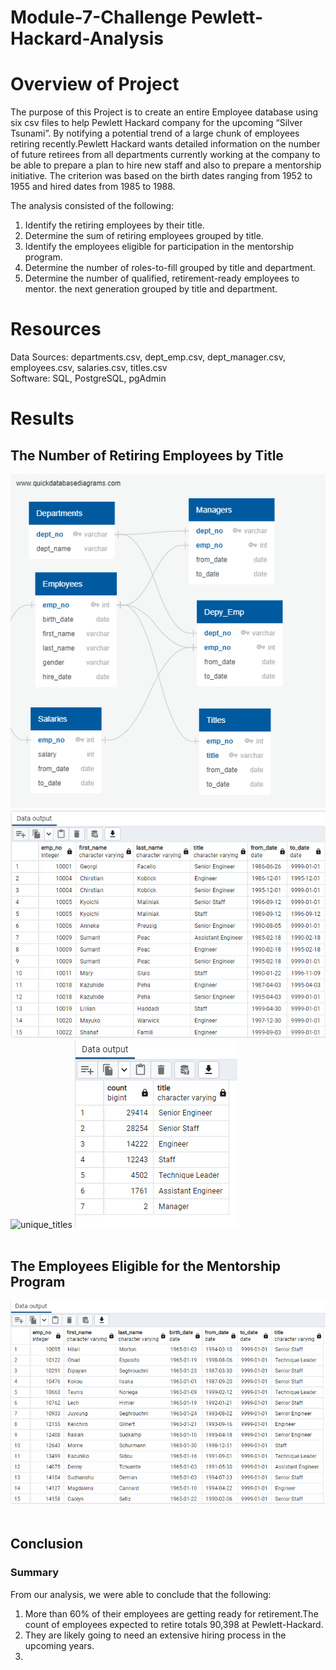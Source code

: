 # Module-7-Challenge  Pewlett-Hackard-Analysis
# Overview of Project #
The purpose of this Project is to create an entire Employee database using six csv files to help Pewlett Hackard company for the upcoming “Silver Tsunami”. By notifying a potential trend of a large chunk of employees retiring recently.Pewlett Hackard wants detailed information on the number of future retirees from all departments currently working at the company to be able to prepare a plan to hire new staff and also to prepare a mentorship initiative. The criterion was based on the birth dates ranging from 1952 to 1955 and hired dates from 1985 to 1988.

The analysis consisted of the following:
1. Identify the retiring employees by their title.
2. Determine the sum of retiring employees grouped by title.
3. Identify the employees eligible for participation in the mentorship program.
4. Determine the number of roles-to-fill grouped by title and department.
5. Determine the number of qualified, retirement-ready employees to mentor. the next generation grouped by title and department.

# Resources #
Data Sources: departments.csv, dept_emp.csv, dept_manager.csv, employees.csv, salaries.csv, titles.csv <br>
Software: SQL, PostgreSQL, pgAdmin

# Results #
##  The Number of Retiring Employees by Title ##

![DBD](/Pewlett-Hackard-Analysis/Image/EmployeeDB.png)
![retirement_titles](/Pewlett-Hackard-Analysis/Image/retirement_titles.png)
![unique_titles](/Pewlett-Hackard-Analysis/Image/unique_titless.png)
![retiring_titles](/Pewlett-Hackard-Analysis/Image/retiring_titles.png)
<br><br>

## The Employees Eligible for the Mentorship Program ##


![mentorship_eligibility](/Pewlett-Hackard-Analysis/Image/mentorship_eligibility.png)
<br><br>
 

## Conclusion ##
### Summary ###
From our analysis, we were able to conclude that the following:
1. More than 60% of their employees are getting ready for retirement.The count of employees expected to retire totals 90,398 at Pewlett-Hackard.
2. They are likely going to need an extensive hiring process in the upcoming years.
3. 
